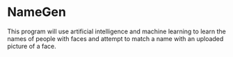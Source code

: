 # NameGen
This program will use artificial intelligence and machine learning to learn the names of people with faces and attempt to match a name with an uploaded picture of a face.
